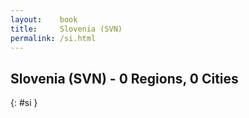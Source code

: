 ```yaml
---
layout:    book
title:     Slovenia (SVN)
permalink: /si.html
---
```


## Slovenia (SVN) - 0 Regions, 0 Cities
{: #si }






 
